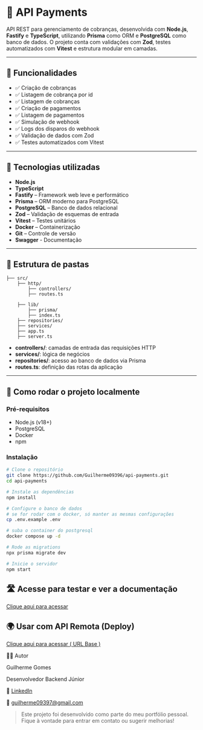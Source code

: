 # 💸 API Payments

API REST para gerenciamento de cobranças, desenvolvida com **Node.js**, **Fastify** e **TypeScript**, utilizando **Prisma** como ORM e **PostgreSQL** como banco de dados. O projeto conta com validações com **Zod**, testes automatizados com **Vitest** e estrutura modular em camadas.

---

## 🚀 Funcionalidades

- ✅ Criação de cobranças
- ✅ Listagem de cobrança por id
- ✅ Listagem de cobranças
- ✅ Criação de pagamentos
- ✅ Listagem de pagamentos
- ✅ Simulação de webhook
- ✅ Logs dos disparos do webhook
- ✅ Validação de dados com Zod
- ✅ Testes automatizados com Vitest

---

## 🧪 Tecnologias utilizadas

- **Node.js**  
- **TypeScript**  
- **Fastify** – Framework web leve e performático  
- **Prisma** – ORM moderno para PostgreSQL  
- **PostgreSQL** – Banco de dados relacional  
- **Zod** – Validação de esquemas de entrada  
- **Vitest** – Testes unitários  
- **Docker** – Containerização  
- **Git** – Controle de versão
- **Swagger** - Documentação

---

## 📁 Estrutura de pastas
    ├── src/
        ├── http/
            ├── controllers/
            ├── routes.ts

        ├── lib/
            ├── prisma/
            ├── index.ts
        ├── repositories/
        ├── services/
        ├── app.ts
        ├── server.ts


- **controllers/**: camadas de entrada das requisições HTTP  
- **services/**: lógica de negócios  
- **repositories/**: acesso ao banco de dados via Prisma  
- **routes.ts**: definição das rotas da aplicação  


---

## 🧰 Como rodar o projeto localmente

### Pré-requisitos

- Node.js (v18+)
- PostgreSQL
- Docker
- npm

### Instalação

```bash
# Clone o repositório
git clone https://github.com/Guilherme09396/api-payments.git
cd api-payments

# Instale as dependências
npm install

# Configure o banco de dados
# se for rodar com o docker, só manter as mesmas configurações
cp .env.example .env

# suba o container do postgresql
docker compose up -d

# Rode as migrations
npx prisma migrate dev

# Inicie o servidor
npm start
```

## 🛣️ Acesse para testar e ver a documentação 
[Clique aqui para acessar](https://api-payments-x6oe.onrender.com/api/docs)

## 🌍 Usar com API Remota (Deploy)
[Clique aqui para acessar ( URL Base )](https://api-payments-x6oe.onrender.com/api)



👨‍💻 Autor

Guilherme Gomes

Desenvolvedor Backend Júnior

🔗 [LinkedIn](https://www.linkedin.com/in/guilherme-gomes-alves/)

📧 guilherme09397@gmail.com

> Este projeto foi desenvolvido como parte do meu portfólio pessoal. Fique à vontade para entrar em contato ou sugerir melhorias!